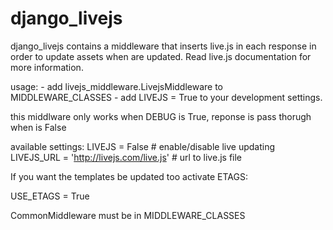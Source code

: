 
django_livejs
=============

django_livejs contains a middleware that inserts live.js in each response in order to update assets when are updated. Read live.js documentation for more information.

usage:
    - add livejs_middleware.LivejsMiddleware to MIDDLEWARE_CLASSES 
    - add LIVEJS = True to your development settings.

this middlware only works when DEBUG is True, reponse is pass thorugh when is False

available settings:
    LIVEJS = False # enable/disable live updating
    LIVEJS_URL = 'http://livejs.com/live.js' # url to live.js file

If you want the templates be updated too activate ETAGS:

USE_ETAGS = True

CommonMiddleware must be in MIDDLEWARE_CLASSES


